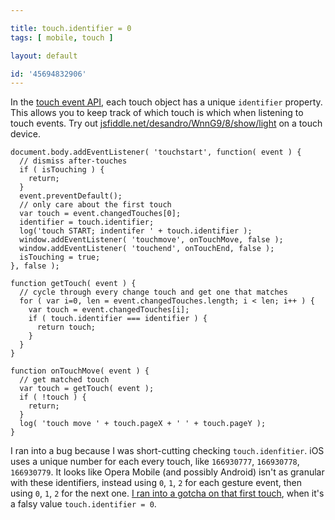 ```yaml
---

title: touch.identifier = 0
tags: [ mobile, touch ]

layout: default

id: '45694832906'
---
```


In the [touch event API](http://www.w3.org/TR/touch-events/), each touch object has a unique `identifier` property. This allows you to keep track of which touch is which when listening to touch 
events. Try out [jsfiddle.net/desandro/WnnG9/8/show/light](http://jsfiddle.net/desandro/WnnG9/8/) on a touch device.

    document.body.addEventListener( 'touchstart', function( event ) {
      // dismiss after-touches
      if ( isTouching ) {
        return;
      }
      event.preventDefault();
      // only care about the first touch
      var touch = event.changedTouches[0];
      identifier = touch.identifier;
      log('touch START; indentifer ' + touch.identifier );
      window.addEventListener( 'touchmove', onTouchMove, false );
      window.addEventListener( 'touchend', onTouchEnd, false );
      isTouching = true;
    }, false );
    
    function getTouch( event ) {
      // cycle through every change touch and get one that matches
      for ( var i=0, len = event.changedTouches.length; i < len; i++ ) {
        var touch = event.changedTouches[i];
        if ( touch.identifier === identifier ) {
          return touch;
        }
      }
    }
    
    function onTouchMove( event ) {
      // get matched touch
      var touch = getTouch( event );
      if ( !touch ) {
        return;
      }
      log( 'touch move ' + touch.pageX + ' ' + touch.pageY );
    }

I ran into a bug because I was short-cutting checking `touch.idenfitier`. iOS uses a unique number for each every touch, like `166930777`, `166930778`, `166930779`. It looks like Opera Mobile (and possibly Android) isn't as granular with these identifiers, instead using `0`, `1`, `2` for each gesture event, then using `0`, `1`, `2` for the next one. [I ran into a gotcha on that first touch](https://github.com/desandro/draggabilly/commit/bd04a337#L1L240), when it's a falsy value `touch.identifier = 0`.
